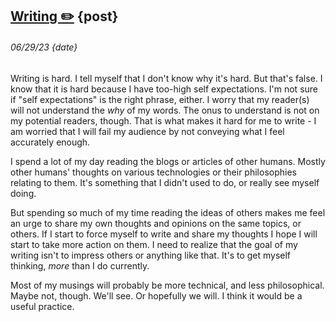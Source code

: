 ## [Writing :pencil2:](<!this_page!>) {post}
###### 06/29/23 {date}
 
Writing is hard. I tell myself that I don't know why it's hard. But that's false.
I know that it is hard because I have too-high self expectations. I'm not sure if
"self expectations" is the right phrase, either. I worry that my reader(s) will
not understand the *why* of my words. The onus to understand is not on my 
potential readers, though. That is what makes it hard for me to write - I am worried
that I will fail my audience by not conveying what I feel accurately enough.


I spend a lot of my day reading the blogs or articles of other humans. Mostly
other humans' thoughts on various technologies or their philosophies relating
to them. It's something that I didn't used to do, or really see myself doing.


But spending so much of my time reading the ideas of others makes me feel an 
urge to share my own thoughts and opinions on the same topics, or others. If I 
start to force myself to write and share my thoughts I hope I will start to 
take more action on them. I need to realize that the goal of my writing isn't 
to impress others or anything like that. It's to get myself thinking, *more* 
than I do currently.


Most of my musings will probably be more technical, and less philosophical.
Maybe not, though. We'll see. Or hopefully we will. I think it would be 
a useful practice.
